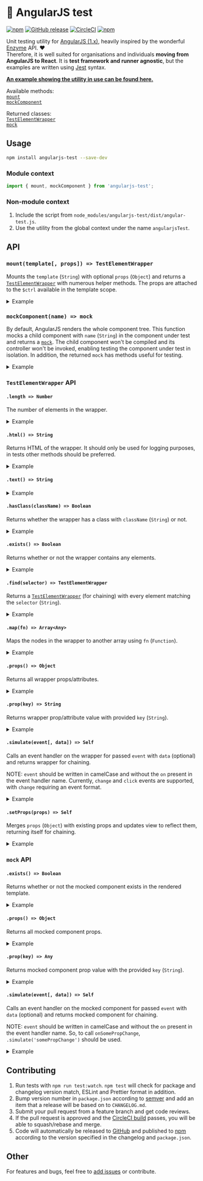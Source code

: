   # :rotating_light: AngularJS test
  [![npm](https://img.shields.io/npm/v/angularjs-test.svg)](https://www.npmjs.com/package/angularjs-test) [![GitHub release](https://img.shields.io/github/release/oliverviljamaa/angularjs-test.svg)](https://github.com/oliverviljamaa/angularjs-test/releases) [![CircleCI](https://img.shields.io/circleci/project/github/oliverviljamaa/angularjs-test/master.svg)](https://circleci.com/gh/oliverviljamaa/angularjs-test) [![npm](https://img.shields.io/npm/l/angularjs-test.svg)](https://github.com/oliverviljamaa/angularjs-test/blob/master/LICENSE)

  Unit testing utility for [AngularJS (1.x)](https://angularjs.org/), heavily inspired by the wonderful [Enzyme](http://airbnb.io/enzyme/) API. :heart:  
  Therefore, it is well suited for organisations and individuals **moving from AngularJS to React**. It is **test framework and runner agnostic**, but the examples are written using [Jest](https://github.com/facebook/jest) syntax.

  [**An example showing the utility in use can be found here.**](example.test.js)

  Available methods:  
  [`mount`](#mounttemplate-props--testelementwrapper)  
  [`mockComponent`](#mockcomponentname--mock)

  Returned classes:  
  [`TestElementWrapper`](#testelementwrapper-api)  
  [`mock`](#mock-api)


  ## Usage

  ```bash
  npm install angularjs-test --save-dev
  ```

  ### Module context

  ```js
  import { mount, mockComponent } from 'angularjs-test'; 
  ```

  ### Non-module context

  1. Include the script from `node_modules/angularjs-test/dist/angular-test.js`.
  2. Use the utility from the global context under the name `angularjsTest`.

  ## API

  ### `mount(template[, props]) => TestElementWrapper`

  Mounts the `template` (`String`) with optional `props` (`Object`) and returns a [`TestElementWrapper`](#testelementwrapper-api) with numerous helper methods. The props are attached to the `$ctrl` available in the template scope.

  <details>
    <summary>Example</summary>

  ```js
  import 'angular';
  import 'angular-mocks';
  import { mount } from 'angularjs-test';

  describe('Component under test', () => {
    const TEMPLATE = `
      <h1>{{ $ctrl.title }}</h1>
      <p>{{ $ctrl.text }}</p>
    `;

    let component;
    beforeEach(() => {
      angular.mock.module('moduleOfComponentUnderTest');
      component = mount(TEMPLATE, { title: 'A title', text: 'Some text' });
    });
  });
  ```

  </details>

  ### `mockComponent(name) => mock`

  By default, AngularJS renders the whole component tree. This function mocks a child component with `name` (`String`) in the component under test and returns a [`mock`](#mock-api). The child component won't be compiled and its controller won't be invoked, enabling testing the component under test in isolation. In addition, the returned `mock` has methods useful for testing.

  <details>
    <summary>Example</summary>

  ```js
  import 'angular';
  import 'angular-mocks';
  import { mockComponent } from 'angularjs-test';

  describe('Component under test', () => {
    let childComponent;
    beforeEach(() => {
      angular.mock.module('moduleOfComponentUnderTest');
      childComponent = mockComponent('child-component'); // ⇦ after module, before inject
    });
  });
  ```

  </details>

  ### `TestElementWrapper` API

  #### `.length => Number`

  The number of elements in the wrapper.

  <details>
    <summary>Example</summary>

  ```html
  <ul>
    <li>1</li>
    <li>2</li>
    <li>3</li>
  </ul>
  ```

  ```js
  it('has three list items', () => {
    expect(component.find('li').length).toBe(3);
  });
  ```

  </details>

  #### `.html() => String`

  Returns HTML of the wrapper. It should only be used for logging purposes, in tests other methods should be preferred.

  <details>
    <summary>Example</summary>

  ```html
  <h1>Some title</h1>
  ```

  ```js
  it('renders title as html', () => {
    expect(component.html()).toBe('<h1>Some title</h1>');
  });
  ```

  </details>

  #### `.text() => String`

  <details>
    <summary>Example</summary>

  ```html
  <h1>Some title</h1>
  <p>Some text</p>
  ```

  ```js
  it('has paragraph text', () => {
    expect(component.find('p').text()).toBe('Some text');
  });
  ```

  </details>

  #### `.hasClass(className) => Boolean`

  Returns whether the wrapper has a class with `className` (`String`) or not.

  <details>
    <summary>Example</summary>

  ```html
  <button class="success">Pay</button>
  ```

  ```js
  it('has success class', () => {
    expect(component.find('button').hasClass('success')).toBe(true);
  });

  it('does not have error class', () => {
    expect(component.find('button').hasClass('error')).toBe(false);
  });
  ```

  </details>

  #### `.exists() => Boolean`

  Returns whether or not the wrapper contains any elements.

  <details>
    <summary>Example</summary>

  ```html
  <button>Pay</button>
  ```

  ```js
  it('has button', () => {
    expect(component.find('button').exists()).toBe(true);
  });

  it('does not have link', () => {
    expect(component.find('a').exists()).toBe(false);
  });
  ```

  </details>

  #### `.find(selector) => TestElementWrapper`

  Returns a [`TestElementWrapper`](#testelementwrapper-api) (for chaining) with every element matching the `selector` (`String`).

  <details>
    <summary>Example</summary>

  ```html
  <div class="left">
    <a href="https://neopets.com">Wrong</a>
    <a href="https://transferwise.com">Wrong</a>
  </div>
  <div class="right">
    <a href="https://neopets.com">Wrong</a>
    <a href="https://transferwise.com">Correct</a>
  </div>
  ```

  ```js
  it('has one transferwise link with corrext text on the right', () => {
    const link = component.find('.right a[href="https://transferwise.com"]');

    expect(link.length).toBe(1);
    expect(link.text()).toBe('Correct');
  });
  ```

  </details>

  #### `.map(fn) => Array<Any>`

  Maps the nodes in the wrapper to another array using `fn` (`Function`).

  <details>
    <summary>Example</summary>

  ```html
  <ul>
    <li>One</li>
    <li>Two</li>
    <li>Three</li>
  </ul>
  ```

  ```js
  it('has three list items with their number as a word', () => {
    const items = component.find('li');

    expect(items.map(item => item.text())).toEqual(['One', 'Two', 'Three']);
  });
  ```

  </details>

  #### `.props() => Object`

  Returns all wrapper props/attributes.

  <details>
    <summary>Example</summary>

  ```html
  <a href="https://transferwise.com" target="_blank">Send money</a>
  ```

  ```js
  it('has transferwise link that opens in a new tab', () => {
    expect(component.find('a').props()).toEqual({
      href: 'https://transferwise.com',
      target: '_blank',
    });
  });
  ```

  </details>

  #### `.prop(key) => String`

  Returns wrapper prop/attribute value with provided `key` (`String`).

  <details>
    <summary>Example</summary>

  ```html
  <a href="https://transferwise.com">Send money</a>
  ```

  ```js
  it('has transferwise link', () => {
    expect(component.find('a').prop('href')).toBe('https://transferwise.com');
  });
  ```

  </details>

  #### `.simulate(event[, data]) => Self`

  Calls an event handler on the wrapper for passed `event` with `data` (optional) and returns wrapper for chaining.

  NOTE: `event` should be written in camelCase and without the `on` present in the event handler name. Currently, `change` and `click` events are supported, with `change` requiring an event format.

  <details>
    <summary>Example</summary>

  ```html
  <input ng-model="$ctrl.text" />
  <p>{{ $ctrl.text }}</p>
  <button ng-click="$ctrl.onClick({ $event: $ctrl.text })">Click me</button>
  ```

  ```js
  let component;
  let onClick;
  beforeEach(() => {
    onClick = jest.fn();
    component = mount(
      `
        <some-component
          text="$ctrl.text"
          on-click="$ctrl.onClick($event)"
        ></some-component>
      `,
      { text: 'Original text', onClick },
    );
  });

  it('calls click handler on button click', () => {
    const button = component.find('button');

    expect(onClick).not.toBeCalled();
    button.simulate('click');
    expect(onClick).toBeCalledWith('Original text');
  });

  it('changes text on input change', () => {
    const input = component.find('input');

    const text = () => component.find('p').text();

    expect(text()).toBe('Original text');
    input.simulate('change', { target: { value: 'New text' } });
    expect(text()).toBe('New text');
  });
  ```

  </details>

  #### `.setProps(props) => Self`

  Merges `props` (`Object`) with existing props and updates view to reflect them, returning itself for chaining.

  <details>
    <summary>Example</summary>

  ```html
  <h1>{{ $ctrl.title }}</h1>
  <p>{{ $ctrl.text }}</p>
  ```

  ```js
  it('changes title and text when props change', () => {
    const component = mount(
      `
        <some-component
          title="$ctrl.title"
          text="$ctrl.text"
        ></some-component>
      `,
      { title: 'Original title', text: 'Original text' },
    );

    const title = () => component.find('h1').text();
    const text = () => component.find('p').text();

    expect(title()).toBe('Original title');
    expect(text()).toBe('Original text');
    component.setProps({ title: 'New title', text: 'New text' });
    expect(title()).toBe('New title');
    expect(text()).toBe('New text');
  });
  ```

  </details>

  ### `mock` API

  #### `.exists() => Boolean`

  Returns whether or not the mocked component exists in the rendered template.

  <details>
    <summary>Example</summary>

  ```js
  let component;
  beforeEach(() => {
    component = mount(`
      <button ng-click="$ctrl.show = !$ctrl.show">
        Show child
      </button>
      <child-component ng-if="$ctrl.show"></child-component>
    `);
  });

  it('allows toggling child component', () => {
    const button = component.find('button');

    expect(childComponent.exists()).toBe(false);
    button.simulate('click');
    expect(childComponent.exists()).toBe(true);
    button.simulate('click');
    expect(childComponent.exists()).toBe(false);
  });
  ```

  </details>

  #### `.props() => Object`

  Returns all mocked component props.

  <details>
    <summary>Example</summary>

  ```js
  let component;
  beforeEach(() => {
    component = mount(`
      <div>Something else</div>
      <child-component
        some-prop="'A string'",
        some-other-prop="12345"
      ></child-component>
    `);
  });

  it('passes props to child component', () => {
    expect(childComponent.props()).toEqual({
      someProp: 'A string',
      someOtherProp: 12345,
    });
  });
  ```

  </details>

  #### `.prop(key) => Any`

  Returns mocked component prop value with the provided `key` (`String`).

  <details>
    <summary>Example</summary>

  ```js
  let component;
  beforeEach(() => {
    component = mount(`
      <div>Something else</div>
      <child-component some-prop="'A string'"></child-component>
    `);
  });

  it('passes some prop to child component', () => {
    expect(childComponent.prop('someProp')).toBe('A string');
  });
  ```

  </details>

  #### `.simulate(event[, data]) => Self`

  Calls an event handler on the mocked component for passed `event` with `data` (optional) and returns mocked component for chaining.

  NOTE: `event` should be written in camelCase and without the `on` present in the event handler name. So, to call `onSomePropChange`, `.simulate('somePropChange')` should be used.

  <details>
    <summary>Example</summary>

  ```js
  it('calls parent component with data when child component is called', () => {
    const onSomePropChange = jest.fn();
    mount(
      `
        <div>Something else</div>
        <child-component
          on-some-prop-change="onSomePropChange($event)"
        ></child-component>
      `,
      { onSomePropChange } // ⇦ props for component under test
    );

    expect(onSomePropChange).not.toBeCalled();
    childComponent.simulate('somePropChange', 'New value');
    expect(onSomePropChange).toBeCalledWith('New value');
  });
  ```

  </details>

  ## Contributing

  1. Run tests with `npm run test:watch`. `npm test` will check for package and changelog version match, ESLint and Prettier format in addition.
  1. Bump version number in `package.json` according to [semver](http://semver.org/) and add an item that a release will be based on to `CHANGELOG.md`.
  1. Submit your pull request from a feature branch and get code reviews.
  1. If the pull request is approved and the [CircleCI build](https://circleci.com/gh/oliverviljamaa/angularjs-test) passes, you will be able to squash/rebase and merge.
  1. Code will automatically be released to [GitHub](https://github.com/oliverviljamaa/angularjs-test/releases) and published to [npm](https://www.npmjs.com/package/angularjs-test) according to the version specified in the changelog and `package.json`.

  ## Other

  For features and bugs, feel free to [add issues](https://github.com/oliverviljamaa/angularjs-test/issues) or contribute.
